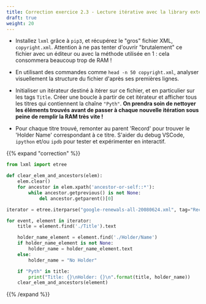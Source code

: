 ```yaml
---
title: Correction exercice 2.3 - Lecture itérative avec la library externe lxml
draft: true
weight: 20
---
```


- Installez `lxml` grâce à `pip3`, et récupérez le "gros" fichier XML, `copyright.xml`. Attention à ne pas tenter d'ouvrir "brutalement" ce fichier avec un éditeur ou avec la méthode utilisée en 1 : cela consommera beaucoup trop de RAM !

- En utilisant des commandes comme `head -n 50 copyright.xml`, analyser visuellement la structure du fichier d'après ses premières lignes.

- Initialiser un itérateur destiné à itérer sur ce fichier, et en particulier sur les tags `Title`. Créer une boucle à partir de cet itérateur et afficher tous les titres qui contiennent la chaîne `"Pyth"`. **On prendra soin de nettoyer les éléments trouvés avant de passer à chaque nouvelle itération sous peine de remplir la RAM très vite !**

- Pour chaque titre trouvé, remonter au parent 'Record' pour trouver le 'Holder Name' correspondant à ce titre. S'aider du debug VSCode, `ipython` et/ou `ipdb` pour tester et expérimenter en interactif.


{{% expand "correction" %}}
```python
from lxml import etree

def clear_elem_and_ancestors(elem):
    elem.clear()
    for ancestor in elem.xpath('ancestor-or-self::*'):
        while ancestor.getprevious() is not None:
            del ancestor.getparent()[0]

iterator = etree.iterparse("google-renewals-all-20080624.xml", tag="Record")

for event, element in iterator:
    title = element.find('./Title').text

    holder_name_element = element.find('./Holder/Name')
    if holder_name_element is not None:
        holder_name = holder_name_element.text
    else:
        holder_name = "No Holder"

    if "Pyth" in title:
        print("Title: {}\nHolder: {}\n".format(title, holder_name))
    clear_elem_and_ancestors(element)
```
{{% /expand %}}